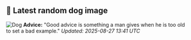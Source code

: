 ## 🐶 Latest random dog image
![Dog](https://images.dog.ceo/breeds/schnauzer-miniature/n02097047_2910.jpg)
**Advice:** "Good advice is something a man gives when he is too old to set a bad example."
*Updated: 2025-08-27 13:41 UTC*
